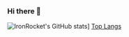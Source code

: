 ### Hi there 👋
![IronRocket's GitHub stats](https://github-readme-stats.vercel.app/api?username=ironrocket&theme=radical)]
[Top Langs](https://github-readme-stats.vercel.app/api/top-langs/?username=ironrocket&layout=compact)
